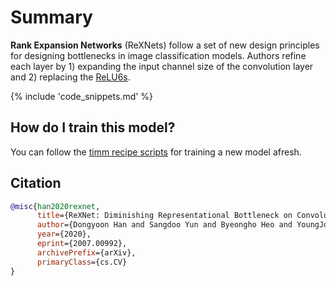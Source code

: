 # Summary

**Rank Expansion Networks** (ReXNets) follow a set of new design principles for designing bottlenecks in image classification models. Authors refine each layer by 1) expanding the input channel size of the convolution layer and 2) replacing the [ReLU6s](https://www.paperswithcode.com/method/relu6).

{% include 'code_snippets.md' %}

## How do I train this model?

You can follow the [timm recipe scripts](https://rwightman.github.io/pytorch-image-models/scripts/) for training a new model afresh.

## Citation

```BibTeX
@misc{han2020rexnet,
      title={ReXNet: Diminishing Representational Bottleneck on Convolutional Neural Network}, 
      author={Dongyoon Han and Sangdoo Yun and Byeongho Heo and YoungJoon Yoo},
      year={2020},
      eprint={2007.00992},
      archivePrefix={arXiv},
      primaryClass={cs.CV}
}
```

<!--
Models:
- Name: rexnet_100
  Metadata:
    FLOPs: 509989377
    Epochs: 400
    Batch Size: 512
    Training Data:
    - ImageNet
    Training Techniques:
    - Label Smoothing
    - Linear Warmup With Cosine Annealing
    - Nesterov Accelerated Gradient
    - Weight Decay
    Training Resources: 4x NVIDIA V100 GPUs
    Architecture:
    - Batch Normalization
    - Convolution
    - Dropout
    - ReLU6
    - Residual Connection
    File Size: 19417552
    Tasks:
    - Image Classification
    Training Time: ''
    ID: rexnet_100
    LR: 0.5
    Dropout: 0.2
    Crop Pct: '0.875'
    Momentum: 0.9
    Image Size: '224'
    Weight Decay: 1.0e-05
    Interpolation: bicubic
    Label Smoothing: 0.1
  Code: https://github.com/rwightman/pytorch-image-models/blob/b9843f954b0457af2db4f9dea41a8538f51f5d78/timm/models/rexnet.py#L212
  Config: ''
  In Collection: RexNet
- Name: rexnet_130
  Metadata:
    FLOPs: 848364461
    Epochs: 400
    Batch Size: 512
    Training Data:
    - ImageNet
    Training Techniques:
    - Label Smoothing
    - Linear Warmup With Cosine Annealing
    - Nesterov Accelerated Gradient
    - Weight Decay
    Training Resources: 4x NVIDIA V100 GPUs
    Architecture:
    - Batch Normalization
    - Convolution
    - Dropout
    - ReLU6
    - Residual Connection
    File Size: 30508197
    Tasks:
    - Image Classification
    Training Time: ''
    ID: rexnet_130
    LR: 0.5
    Dropout: 0.2
    Crop Pct: '0.875'
    Momentum: 0.9
    Image Size: '224'
    Weight Decay: 1.0e-05
    Interpolation: bicubic
    Label Smoothing: 0.1
  Code: https://github.com/rwightman/pytorch-image-models/blob/b9843f954b0457af2db4f9dea41a8538f51f5d78/timm/models/rexnet.py#L218
  Config: ''
  In Collection: RexNet
- Name: rexnet_150
  Metadata:
    FLOPs: 1122374469
    Epochs: 400
    Batch Size: 512
    Training Data:
    - ImageNet
    Training Techniques:
    - Label Smoothing
    - Linear Warmup With Cosine Annealing
    - Nesterov Accelerated Gradient
    - Weight Decay
    Training Resources: 4x NVIDIA V100 GPUs
    Architecture:
    - Batch Normalization
    - Convolution
    - Dropout
    - ReLU6
    - Residual Connection
    File Size: 39227315
    Tasks:
    - Image Classification
    Training Time: ''
    ID: rexnet_150
    LR: 0.5
    Dropout: 0.2
    Crop Pct: '0.875'
    Momentum: 0.9
    Image Size: '224'
    Weight Decay: 1.0e-05
    Interpolation: bicubic
    Label Smoothing: 0.1
  Code: https://github.com/rwightman/pytorch-image-models/blob/b9843f954b0457af2db4f9dea41a8538f51f5d78/timm/models/rexnet.py#L224
  Config: ''
  In Collection: RexNet
- Name: rexnet_200
  Metadata:
    FLOPs: 1960224938
    Epochs: 400
    Batch Size: 512
    Training Data:
    - ImageNet
    Training Techniques:
    - Label Smoothing
    - Linear Warmup With Cosine Annealing
    - Nesterov Accelerated Gradient
    - Weight Decay
    Training Resources: 4x NVIDIA V100 GPUs
    Architecture:
    - Batch Normalization
    - Convolution
    - Dropout
    - ReLU6
    - Residual Connection
    File Size: 65862221
    Tasks:
    - Image Classification
    Training Time: ''
    ID: rexnet_200
    LR: 0.5
    Dropout: 0.2
    Crop Pct: '0.875'
    Momentum: 0.9
    Image Size: '224'
    Weight Decay: 1.0e-05
    Interpolation: bicubic
    Label Smoothing: 0.1
  Code: https://github.com/rwightman/pytorch-image-models/blob/b9843f954b0457af2db4f9dea41a8538f51f5d78/timm/models/rexnet.py#L230
  Config: ''
  In Collection: RexNet
Collections:
- Name: RexNet
  Paper:
    title: 'ReXNet: Diminishing Representational Bottleneck on Convolutional Neural
      Network'
    url: https://paperswithcode.com//paper/rexnet-diminishing-representational
  type: model-index
Type: model-index
-->
